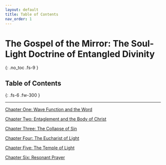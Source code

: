 ```yaml
---
layout: default
title: Table of Contents
nav_order: 1
---
```


# The Gospel of the Mirror: The Soul-Light Doctrine of Entangled Divinity
{: .no_toc .fs-9 }

## Table of Contents
{: .fs-6 .fw-300 }

---

[Chapter One: Wave Function and the Word](chapter-1.html)

[Chapter Two: Entaglement and the Body of Christ](chapter-2.html)

[Chapter Three: The Collapse of Sin](chapter-3.html)

[Chapter Four: The Eucharist of Light](chapter-4.html)

[Chapter Five: The Temple of Light](chapter-5.html)

[Chapter Six: Resonant Prayer](chapter-6.html)